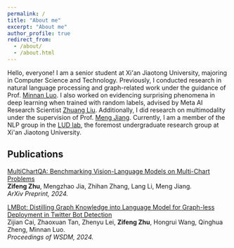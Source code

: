 ```yaml
---
permalink: /
title: "About me"
excerpt: "About me"
author_profile: true
redirect_from: 
  - /about/
  - /about.html
---
```


Hello, everyone! I am a senior student at Xi'an Jiaotong University, majoring in Computer Science and Technology. Previously, I conducted research in natural language processing and graph-related work under the guidance of Prof. [Minnan Luo](https://gr.xjtu.edu.cn/en/web/minnluo). I also worked on evidencing surprising phenomena in deep learning when trained with random labels, advised by Meta AI Research Scientist [Zhuang Liu](https://liuzhuang13.github.io). Additionally, I did research on multimodality under the supervision of Prof. [Meng Jiang](http://www.meng-jiang.com/). Currently, I am a member of the NLP group in the [LUD lab](https://luoundergradxjtu.github.io/), the foremost undergraduate research group at Xi'an Jiaotong University.


## Publications

[MultiChartQA: Benchmarking Vision-Language Models on Multi-Chart Problems](https://arxiv.org/abs/2410.14179)<br/>
**Zifeng Zhu**, Mengzhao Jia, Zhihan Zhang, Lang Li, Meng Jiang. <br/>
*ArXiv Preprint, 2024.*<br/>

[LMBot: Distilling Graph Knowledge into Language Model for Graph-less Deployment in Twitter Bot Detection](https://arxiv.org/abs/2306.17408)<br/>
Zijian Cai, Zhaoxuan Tan, Zhenyu Lei, **Zifeng Zhu**, Hongrui Wang, Qinghua Zheng, Minnan Luo. <br/>
*Proceedings of WSDM, 2024.*<br/>



